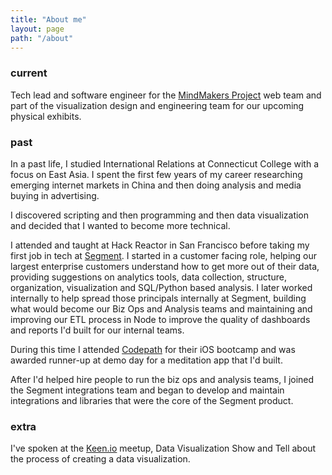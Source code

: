 ```yaml
---
title: "About me"
layout: page
path: "/about"
---
```


### current
Tech lead and software engineer for the [MindMakers Project](https://mindmakersproject.org) web team and part of the visualization design and engineering team for our upcoming physical exhibits.

### past
In a past life, I studied International Relations at Connecticut College with a focus on East Asia. I spent the first few years of my career researching emerging internet markets in China and then doing analysis and media buying in advertising. 

I discovered scripting and then programming and then data visualization and decided that I wanted to become more technical.

I attended and taught at Hack Reactor in San Francisco before taking my first job in tech at [Segment](https://segment.com/). I started in a customer facing role, helping our largest enterprise customers understand how to get more out of their data, providing suggestions on analytics tools, data collection, structure, organization, visualization and SQL/Python based analysis. I later worked internally to help spread those principals internally at Segment, building what would become our Biz Ops and Analysis teams and maintaining and improving our ETL process in Node to improve the quality of dashboards and reports I'd built for our internal teams.

During this time I attended [Codepath](https://codepath.com/) for their iOS bootcamp and was awarded runner-up at demo day for a meditation app that I'd built.

After I'd helped hire people to run the biz ops and analysis teams, I joined the Segment integrations team and began to develop and maintain integrations and libraries that were the core of the Segment product.

### extra

I've spoken at the [Keen.io](https://keen.io/) meetup, Data Visualization Show and Tell about the process of creating a data visualization.
